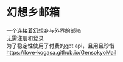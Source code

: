 # 幻想乡邮箱
一个连接着幻想乡与外界的邮箱  
无需注册和登录  
为了稳定性使用了付费的gpt api，且用且珍惜  
https://love-kogasa.github.io/GensokyoMail
